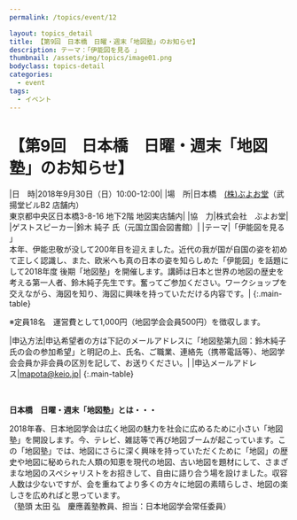 ```yaml
---
permalink: /topics/event/12

layout: topics_detail
title: 【第9回　日本橋　日曜・週末「地図塾」のお知らせ】
description: テーマ：「伊能図を見る 」
thumbnail: /assets/img/topics/image01.png
bodyclass: topics-detail
categories:
  - event
tags:
  - イベント
---
```


# 【第9回　日本橋　日曜・週末「地図塾」のお知らせ】

|日　時|2018年9月30日（日）10:00-12:00|
|場　所|日本橋　[(株)ぶよお堂](http://www.buyodoshop.com/)（武揚堂ビルB2 店舗内）<br>東京都中央区日本橋3-8-16 地下2階 地図実店舗内|
|協　力|株式会社　ぶよお堂|
|ゲストスピーカー|鈴木 純子 氏（元国立国会図書館）|
|テーマ|「伊能図を見る 」<br>本年、伊能忠敬が没して200年目を迎えました。近代の我が国が自国の姿を初めて正しく認識し、また、欧米へも真の日本の姿を知らしめた「伊能図」を話題にして2018年度 後期「地図塾」を開催します。講師は日本と世界の地図の歴史を考える第一人者、鈴木純子先生です。奮ってご参加ください。ワークショップを交えながら、海図を知り、海図に興味を持っていただける内容です。|
{:.main-table}

※定員18名　運営費として1,000円（地図学会会員500円）を徴収します。

|申込方法|申込希望者の方は下記のメールアドレスに「地図塾第九回：鈴木純子氏の会の参加希望」と明記の上、氏名、ご職業、連絡先（携帯電話等）、地図学会会員か非会員の区別を記して、お送りください。|
|申込メールアドレス|[mapota@keio.jp](<mailto:mapota@keio.jp>)|
{:.main-table}

<br>

**日本橋　日曜・週末「地図塾」とは・・・**

2018年春、日本地図学会は広く地図の魅力を社会に広めるために小さい「地図塾」を開設します。今、テレビ、雑誌等で再び地図ブームが起こっています。この「地図塾」では、地図にさらに深く興味を持っていただくために「地図」の歴史や地図に秘められた人類の知恵を現代の地図、古い地図を題材にして、さまざまな地図のスペシャリストをお招きして、自由に語り合う場を設けました。収容人数は少ないですが、会を重ねてより多くの方々に地図の素晴らしさ、地図の楽しさを広めればと思っています。<br>
（塾頭 太田 弘　慶應義塾教員、担当：日本地図学会常任委員）
